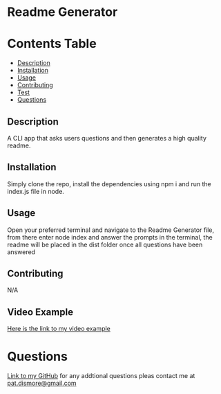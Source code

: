 
  # Readme Generator
  
  # Contents Table
  - [Description](#description)
  - [Installation](#installation)
  - [Usage](#usage)
  - [Contributing](#contributing)
  - [Test](#test)
  - [Questions](#questions)
  
  ## Description
  A CLI app that asks users questions and then generates a high quality readme.
  ## Installation
  Simply clone the repo, install the dependencies using npm i and run the index.js file in node.
  ## Usage
  Open your preferred terminal and navigate to the Readme Generator file, from there enter node index and answer the prompts in the terminal, the readme will be placed in the dist folder once all questions have been answered
  ## Contributing
  N/A
  ## Video Example
  [Here is the link to my video example](https://drive.google.com/file/d/1yOX03lAbShPK3-jVMOtpd7TOcF1UJa4M/view)
  # Questions
  [Link to my GitHub](https://github.com/PDismore)
  for any addtional questions pleas contact me at pat.dismore@gmail.com
  

